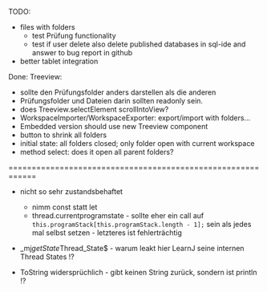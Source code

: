 TODO:
  * files with folders
    * test Prüfung functionality
    * test if user delete also delete published databases in sql-ide and answer to bug report in github
  * better tablet integration


Done:
Treeview:
  * sollte den Prüfungsfolder anders darstellen als die anderen 
  * Prüfungsfolder und Dateien darin sollten readonly sein.
  * does Treeview.selectElement scrollIntoView?
  * WorkspaceImporter/WorkspaceExporter: export/import with folders...
  * Embedded version should use new Treeview component
  * button to shrink all folders
  * initial state: all folders closed; only folder open with current workspace
  * method select: does it open all parent folders?

============================================================
* nicht so sehr zustandsbehaftet
    * nimm const statt let
    * thread.currentprogramstate - sollte eher ein call auf `this.programStack[this.programStack.length - 1];`
      sein als jedes mal selbst setzen - letzteres ist fehlerträchtig


* _mj$getState$Thread_State$ - warum leakt hier LearnJ seine internen Thread States !?


* ToString widersprüchlich - gibt keinen String zurück, sondern ist println !?


